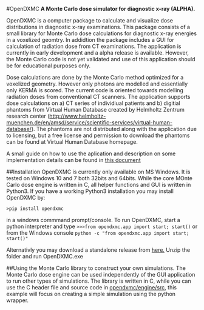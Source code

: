 #OpenDXMC
**A Monte Carlo dose simulator for diagnostic x-ray (ALPHA).**

OpenDXMC is a computer package to calculate and visualize dose distributions in diagnostic x-ray examinations. This package consists of a small library for Monte Carlo dose calculations for diagnostic x-ray energies in a voxelized geomtry. In addidtion the package includes a GUI for calculation of radiation dose from CT examinations. The application is currently in early development and a alpha release is available. However, the Monte Carlo code is not yet validated and use of this application should be for educational purposes only. 

Dose calculations are done by the Monte Carlo method optimized for a voxelized geometry. However only photons are modelled and essentially only KERMA is scored. The current code is oriented towards modelling radiation doses from conventional CT scanners. The application supports dose calculations on a) CT series of individiual patients and b) digitial phantoms from Virtual Human Database created by Helmholtz Zentrum research center (http://www.helmholtz-muenchen.de/en/amsd/service/scientific-services/virtual-human-database/). The phantoms are not distributed along with the application due to licensing, but a free license and permission to download the phantoms can be found at Virtual Human Database homepage. 

A small guide on how to use the aplication and description on some implementation details can be found in [this document](HELPME.pdf)

##Installation
OpenDXMC is currently only available on MS Windows. It is tested on Windows 10 and 7 both 32bits and 64bits. While the core MOnte Carlo dose engine is written in C, all helper functions and GUI is written in Python3. If you have a working Python3 installation you may install OpenDXMC by:

`>pip install opendxmc`

in a windows commmand prompt/console. To run OpenDXMC, start a python interpreter and type `>>>from opendxmc.app import start; start()` or from the Windows console `python -c "from opendxmc.app import start; start()"` 

Alternativly you may download a standalone release from [here.](https://github.com/medicalphysics/OpenDXMC/releases) Unzip the folder and run OpenDXMC.exe

##Using the Monte Carlo library to construct your own simulations.
The Monte Carlo dose engine can be used independently of the GUI application to run other types of simulations. The library is written in C, while you can use the C header file and source code in [opendxmc/engine/src](opendxmc/engine/src), this example will focus on creating a simple simulation using the python wrapper. 







